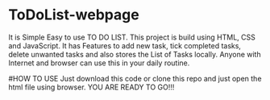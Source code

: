 # ToDoList-webpage
It is  Simple Easy to use TO DO LIST. This project is build using  HTML, CSS and JavaScript. It has Features to add new task, tick completed tasks, delete unwanted tasks and also stores the List of Tasks locally. Anyone with Internet and browser can use this in your daily routine. 

#HOW TO USE
Just download this code or clone this repo and just open the html file using browser. YOU ARE READY TO GO!!!


